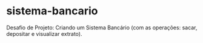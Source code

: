 # sistema-bancario
Desafio de Projeto: Criando um Sistema Bancário (com as operações: sacar, depositar e visualizar extrato).
